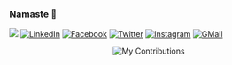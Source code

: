 ### Namaste :pray:

[![](https://img.shields.io/github/followers/DhiranshSaxena?style=social)](https://github.com/DhiranshSaxena)
[![LinkedIn](https://img.shields.io/badge/LinkedIn-connect-0e76a8.svg?logo=linkedin&logoColor=white)](https://www.linkedin.com/in/dhiransh-saxena/)
[![Facebook](https://img.shields.io/badge/Facebook-add-blue.svg?logo=facebook&logoColor=white)](https://www.facebook.com/dhiransh.saxena.98)
[![Twitter](https://img.shields.io/badge/Twitter-follow-00acee.svg?logo=twitter&logoColor=white)](https://twitter.com/DhiranshSaxena)
[![Instagram](https://img.shields.io/badge/Instagram-follow-purple.svg?logo=instagram&logoColor=white)](https://www.instagram.com/dhiranshsaxena/)
[![GMail](https://img.shields.io/badge/GMail-contact-D44638.svg?logo=gmail&logoColor=white)](mailto:dhiranshsaxena@gmail.com)

<p align="center"><img src="https://github-readme-stats.vercel.app/api?username=DhiranshSaxena&show_icons=true&hide_border=false&count_private=true&theme=tokyonight&include_all_commits=true" alt="My Contributions"></p>
